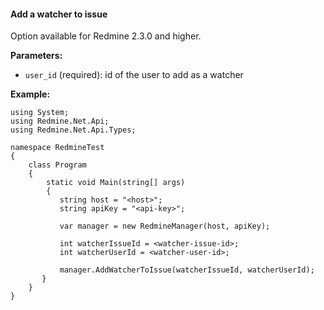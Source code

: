 #### Add a watcher to issue

Option available for Redmine 2.3.0 and higher.

**Parameters:**
 - `user_id` (required): id of the user to add as a watcher

**Example:**

    using System;
    using Redmine.Net.Api;
    using Redmine.Net.Api.Types;

    namespace RedmineTest
    {
        class Program
        {
            static void Main(string[] args)
            {
               string host = "<host>";
               string apiKey = "<api-key>";

               var manager = new RedmineManager(host, apiKey);

               int watcherIssueId = <watcher-issue-id>;
               int watcherUserId = <watcher-user-id>;

               manager.AddWatcherToIssue(watcherIssueId, watcherUserId);
           }
        }
    }